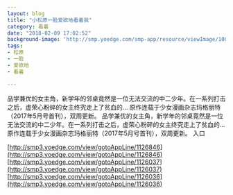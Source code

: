 ```yaml
---
layout: blog
title: "小松原一脸爱欲地看着我"
category: 看着
date: "2018-02-09 17:02:52"
background-image: 'http://smp.yoedge.com/smp-app/resource/viewImage/1003406appline.png'
tags:
- 松原
- 一脸
- 爱欲地
- 看着

---
```

品学兼优的女主角，新学年的邻桌竟然是一位无法交流的中二少年。在一系列打击之后，虚荣心粉碎的女主终究走上了贫血的… 原作连载于少女漫画杂志玛格丽特（2017年5月号首刊），双周更新。
品学兼优的女主角，新学年的邻桌竟然是一位无法交流的中二少年。在一系列打击之后，虚荣心粉碎的女主终究走上了贫血的… 原作连载于少女漫画杂志玛格丽特（2017年5月号首刊），双周更新。
入口

[http://smp3.yoedge.com/view/gotoAppLine/1126846](http://smp3.yoedge.com/view/gotoAppLine/1126846)
[http://smp3.yoedge.com/view/gotoAppLine/1126037](http://smp3.yoedge.com/view/gotoAppLine/1126037)
[http://smp3.yoedge.com/view/gotoAppLine/1126036](http://smp3.yoedge.com/view/gotoAppLine/1126036)

        
